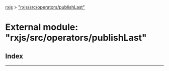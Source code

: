 [rxjs](../README.md) > ["rxjs/src/operators/publishLast"](../modules/_rxjs_src_operators_publishlast_.md)

# External module: "rxjs/src/operators/publishLast"

## Index

---

